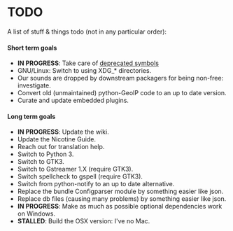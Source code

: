 # TODO

A list of stuff & things todo (not in any particular order):

#### Short term goals

* **IN PROGRESS**: Take care of [deprecated symbols](DEPRECATED_SYMBOLS.md)
* GNU/Linux: Switch to using XDG_* directories.
* Our sounds are dropped by downstream packagers for being non-free: investigate.
* Convert old (unmaintained) python-GeoIP code to an up to date version.
* Curate and update embedded plugins.

#### Long term goals

* **IN PROGRESS**: Update the wiki.
* Update the Nicotine Guide.
* Reach out for translation help.
* Switch to Python 3.
* Switch to GTK3.
* Switch to Gstreamer 1.X (require GTK3).
* Switch spellcheck to gspell (require GTK3).
* Switch from python-notify to an up to date alternative.
* Replace the bundle Configparser module by something easier like json.
* Replace db files (causing many problems) by something easier like json.
* **IN PROGRESS**: Make as much as possible optional dependencies work on Windows.
* **STALLED**: Build the OSX version: I've no Mac.
